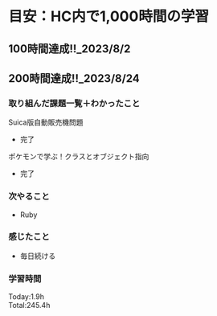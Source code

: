 # 目安：HC内で1,000時間の学習
## 100時間達成!!_2023/8/2<br>
## 200時間達成!!_2023/8/24<br>

### 取り組んだ課題一覧＋わかったこと

Suica版自動販売機問題
- 完了

ポケモンで学ぶ！クラスとオブジェクト指向
- 完了

### 次やること
- Ruby
### 感じたこと
- 毎日続ける
### 学習時間
Today:1.9h<br>
Total:245.4h

